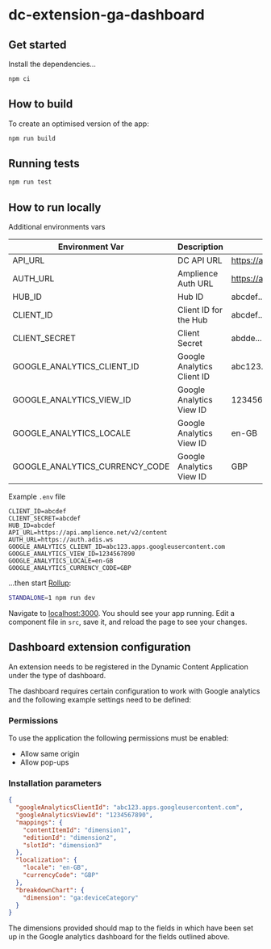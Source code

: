 # dc-extension-ga-dashboard

## Get started

Install the dependencies...

```bash
npm ci
```

## How to build

To create an optimised version of the app:

```bash
npm run build
```

## Running tests

```bash
npm run test
```

## How to run locally

Additional environments vars

| Environment Var                | Description                | Example                              |
| ------------------------------ | -------------------------- | ------------------------------------ |
| API_URL                        | DC API URL                 | https://api.amplience.net/v2/content |
| AUTH_URL                       | Amplience Auth URL         | https://auth.adis.ws                 |
| HUB_ID                         | Hub ID                     | abcdef...                            |
| CLIENT_ID                      | Client ID for the Hub      | abcdef...                            |
| CLIENT_SECRET                  | Client Secret              | abdde...                             |
| GOOGLE_ANALYTICS_CLIENT_ID     | Google Analytics Client ID | abc123.apps.googleusercontent.com    |
| GOOGLE_ANALYTICS_VIEW_ID       | Google Analytics View ID   | 1234567890                           |
| GOOGLE_ANALYTICS_LOCALE        | Google Analytics View ID   | en-GB                                |
| GOOGLE_ANALYTICS_CURRENCY_CODE | Google Analytics View ID   | GBP                                  |

Example `.env` file

```
CLIENT_ID=abcdef
CLIENT_SECRET=abcdef
HUB_ID=abcdef
API_URL=https://api.amplience.net/v2/content
AUTH_URL=https://auth.adis.ws
GOOGLE_ANALYTICS_CLIENT_ID=abc123.apps.googleusercontent.com
GOOGLE_ANALYTICS_VIEW_ID=1234567890
GOOGLE_ANALYTICS_LOCALE=en-GB
GOOGLE_ANALYTICS_CURRENCY_CODE=GBP
```

...then start [Rollup](https://rollupjs.org):

```bash
STANDALONE=1 npm run dev
```

Navigate to [localhost:3000](http://localhost:3000). You should see your app running. Edit a component file in `src`, save it, and reload the page to see your changes.

## Dashboard extension configuration

An extension needs to be registered in the Dynamic Content Application under the type of dashboard.

The dashboard requires certain configuration to work with Google analytics and the following example settings need to be defined:

### Permissions

To use the application the following permissions must be enabled:

- Allow same origin
- Allow pop-ups

### Installation parameters

```json
{
  "googleAnalyticsClientId": "abc123.apps.googleusercontent.com",
  "googleAnalyticsViewId": "1234567890",
  "mappings": {
    "contentItemId": "dimension1",
    "editionId": "dimension2",
    "slotId": "dimension3"
  },
  "localization": {
    "locale": "en-GB",
    "currencyCode": "GBP"
  },
  "breakdownChart": {
    "dimension": "ga:deviceCategory"
  }
}
```

The dimensions provided should map to the fields in which have been set up in the Google analytics dashboard for the fields outlined above.
